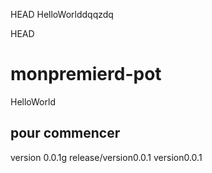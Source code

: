 HEAD
HelloWorlddqqzdq

HEAD
# monpremierd-pot

HelloWorld

## pour commencer

version 0.0.1g
release/version0.0.1
version0.0.1
